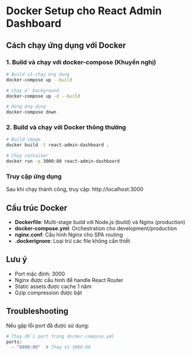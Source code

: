 # Docker Setup cho React Admin Dashboard

## Cách chạy ứng dụng với Docker

### 1. Build và chạy với docker-compose (Khuyến nghị)

```bash
# Build và chạy ứng dụng
docker-compose up --build

# Chạy ở background
docker-compose up -d --build

# Dừng ứng dụng
docker-compose down
```

### 2. Build và chạy với Docker thông thường

```bash
# Build image
docker build -t react-admin-dashboard .

# Chạy container
docker run -p 3000:80 react-admin-dashboard
```

### Truy cập ứng dụng

Sau khi chạy thành công, truy cập: http://localhost:3000

## Cấu trúc Docker

- **Dockerfile**: Multi-stage build với Node.js (build) và Nginx (production)
- **docker-compose.yml**: Orchestration cho development/production
- **nginx.conf**: Cấu hình Nginx cho SPA routing
- **.dockerignore**: Loại trừ các file không cần thiết

## Lưu ý

- Port mặc định: 3000
- Nginx được cấu hình để handle React Router
- Static assets được cache 1 năm
- Gzip compression được bật

## Troubleshooting

Nếu gặp lỗi port đã được sử dụng:
```bash
# Thay đổi port trong docker-compose.yml
ports:
  - "8080:80"  # Thay vì 3000:80
```